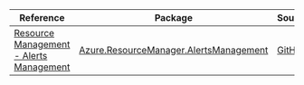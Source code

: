 | Reference | Package | Source |
|---|---|---|
|[Resource Management - Alerts Management](resourcemanager.alertsmanagement-readme.md)|[Azure.ResourceManager.AlertsManagement](https://www.nuget.org/packages/Azure.ResourceManager.AlertsManagement)|[GitHub](https://github.com/Azure/azure-sdk-for-net/blob/main/sdk/alertsmanagement/Azure.ResourceManager.AlertsManagement)|
